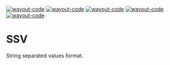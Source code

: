 [![wayout-code](https://img.shields.io/circleci/build/gh/wayout-code/any-ssv?style=plastic)](https://circleci.com/gh/wayout-code/any-ssv)
[![wayout-code](https://img.shields.io/github/issues-pr-raw/wayout-code/any-ssv?style=plastic)](https://github.com/wayout-code/any-ssv/pulls)
[![wayout-code](https://img.shields.io/github/contributors/wayout-code/any-ssv?style=plastic&color=blue)](https://github.com/wayout-code/any-ssv/graphs/contributors)
[![wayout-code](https://img.shields.io/github/forks/wayout-code/any-ssv?label=Fork)](https://github.com/wayout-code/any-ssv/network/members)
[![wayout-code](https://img.shields.io/github/license/wayout-code/any-ssv?style=plastic)](https://github.com/wayout-code/any-ssv/blob/master/license.txt)


# SSV
String separated values format.

